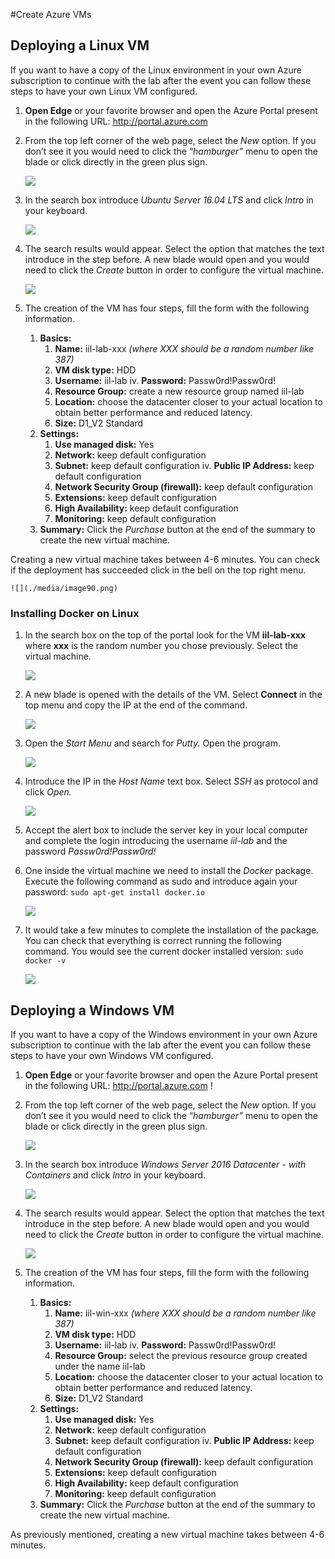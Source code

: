 #Create Azure VMs

## Deploying a Linux VM 
If you want to have a copy of the Linux environment in your own Azure subscription to continue with the lab after the event you can follow these steps to have your own Linux VM configured.
1.  **Open Edge** or your favorite browser and open the Azure Portal present in the following URL: <http://portal.azure.com>
2. From the top left corner of the web page, select the *New* option. If you don’t see it you would need to click the “*hamburger”* menu to open the blade or click directly in the green plus sign.

    ![](./media/image72.png)

3. In the search box introduce *Ubuntu Server 16.04 LTS* and click *Intro* in your keyboard.

    ![](./media/image76.png)

4.  The search results would appear. Select the option that matches the text introduce in the step before. A new blade would open and you would need to click the *Create* button in order to configure the virtual machine.

    ![](./media/image80.png)

5.  The creation of the VM has four steps, fill the form with the following information. 
    1. **Basics:**
        1.  **Name:** iil-lab-xxx *(where XXX should be a random number like 387)*
        2.  **VM disk type:** HDD
        3.  **Username:** iil-lab iv. **Password:** Passw0rd!Passw0rd!
        4.  **Resource Group:** create a new resource group named iil-lab
        5.  **Location:** choose the datacenter closer to your actual location to obtain better performance and reduced latency.
        6.  **Size:** D1_V2 Standard
    2.  **Settings:**
        1.  **Use managed disk:** Yes
        2.  **Network:** keep default configuration
        3.  **Subnet:** keep default configuration iv. **Public IP Address:** keep default configuration
        4.  **Network Security Group (firewall):** keep default configuration
        5.  **Extensions:** keep default configuration
        6.  **High Availability:** keep default configuration
        7.  **Monitoring:** keep default configuration
    8.  **Summary:** Click the *Purchase* button at the end of the summary to create the new virtual machine.

Creating a new virtual machine takes between 4-6 minutes. You can check if the deployment has succeeded click in the bell
on the top right menu.

    ![](./media/image90.png)


### Installing Docker on Linux 
1.  In the search box on the top of the portal look for the VM **iil-lab-xxx** where **xxx** is the random number you chose previously. Select the virtual machine.

    ![](./media/image94.png)

2.  A new blade is opened with the details of the VM. Select **Connect** in the top menu and copy the IP at the end of the command.

    ![](./media/image98.png)

3.  Open the *Start Menu* and search for *Putty.* Open the program.

    ![](./media/image102.png)

4.  Introduce the IP in the *Host Name* text box. Select *SSH* as protocol and click *Open.*

    ![](./media/image106.png)

5.  Accept the alert box to include the server key in your local computer and complete the login introducing the username *iil-lab* and the password *Passw0rd!Passw0rd!*
6.  One inside the virtual machine we need to install the *Docker* package. Execute the following command as sudo and introduce again your password: `sudo apt-get install docker.io`

    ![](./media/image110.png)

7. It would take a few minutes to complete the installation of the package. You can check that everything is correct running the following command. You would see the current docker installed version: `sudo docker -v`

    ![](./media/image114.png)

## Deploying a Windows VM 

If you want to have a copy of the Windows environment in your own Azure
subscription to continue with the lab after the event you can follow these steps
to have your own Windows VM configured.

1.  **Open Edge** or your favorite browser and open the Azure Portal present in
    the following URL: <http://portal.azure.com>
!
2.  From the top left corner of the web page, select the *New* option. If you
    don’t see it you would need to click the “*hamburger”* menu to open the
    blade or click directly in the green plus sign.

    ![](./media/image84.png)

3.  In the search box introduce *Windows Server 2016 Datacenter - with
    Containers* and click *Intro* in your keyboard.

    ![](media/c94ce8b591806c3ab3d2eb997f2dcca5.png)

4.  The search results would appear. Select the option that matches the text
    introduce in the step before. A new blade would open and you would need to
    click the *Create* button in order to configure the virtual machine.

    ![](media/62807be613f327f696b5a051c2c47569.png)

5.  The creation of the VM has four steps, fill the form with the following
    information. 
    1. **Basics:**
        1.  **Name:** iil-win-xxx *(where XXX should be a random number like 387)*
        2.  **VM disk type:** HDD
        3.  **Username:** iil-lab iv. **Password:** Passw0rd!Passw0rd!
        4.  **Resource Group:** select the previous resource group created under the
        name iil-lab
        5.  **Location:** choose the datacenter closer to your actual location to
        obtain better performance and reduced latency.
        6.  **Size:** D1_V2 Standard
    2.  **Settings:**
        1.  **Use managed disk:** Yes
        2.  **Network:** keep default configuration
        3.  **Subnet:** keep default configuration iv. **Public IP Address:**
            keep default configuration
        4.  **Network Security Group (firewall):** keep default configuration
        5.  **Extensions:** keep default configuration
        6.  **High Availability:** keep default configuration
        7.  **Monitoring:** keep default configuration
    3.  **Summary:** Click the *Purchase* button at the end of the summary to
        create the new virtual machine.

As previously mentioned, creating a new virtual machine takes between 4-6
minutes.